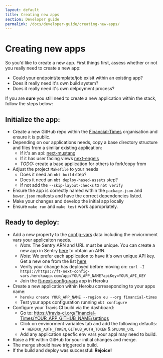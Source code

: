 ```yaml
---
layout: default
title: Creating new apps
section: Developer guide
permalink: /docs/developer-guide/creating-new-apps/
---
```


# Creating new apps

So you'd like to create a new app. First things first, assess whether or not you really need
to create a new app: 

- Could your endpoint/template/job exisit within an existing app? 
- Does it really need it's own build system?
- Does it really need it's own delpoyment process?

If you are **sure** you still need to create a new application within the stack, follow the steps below:

## Initialize the app:

- Create a new GitHub repo within the [Financial-Times](https://github.com/Financial-Times) organisation and ensure it is public.
- Depending on our applications needs, copy a base directory structure and files from a similar existing application:
	- If it's an api: [next-mustang](https://github.com/Financial-Times/next-mustang)
	- If it has user facing views [next-engels](https://github.com/Financial-Times/next-engels)
	-  *TODO:* create a base application for others to fork/copy from
- Adjust the project `Makefile` to your needs 
	- Does it need an `nbt build` step?
	- Does it need an `nbt deploy-hased-assets` step?
	- If not add the `--skip-layout-checks` to `nbt verify`
- Ensure the app is correctly named within the `package.json` and `bower.json` maifests and have the correct dependencies listed.
- Make your changes and develop the initial app locally
- Ensure `make run` and `make test` work appropriately.

## Ready to deploy:
 
- Add a new property to the [config-vars](http://git.svc.ft.com/projects/NEXTPRIVATE/repos/config-vars/browse/models/production.json) data including the enviornment vars your applicaiton needs.
	- *Note:* The Sentry ARN and URL must be unique. You can create a new app in Sentry [here](https://app.getsentry.com/nextftcom/) to obtain an ARN.
	- *Note:* We prefer each application to have it's own unique API key. Get a new one from the list [here](https://docs.google.com/spreadsheets/d/1y8jZMQUjHh8jyyOXMIedEkw03IRoxUIGy88d58782WY)
	- Verify your change has deployed before moving on: `curl -I https://https://ft-next-config-vars.herokuapp.com/app/YOUR_APP_NAME?apiKey=YOUR_API_KEY`
	- Join the [ft-next-config-vars](https://dashboard.heroku.com/apps/ft-next-config-vars/resources) app in Heroku
- Create a new application within Heroku correseponding to your apps name:
	- `heroku create YOUR_APP_NAME --region eu --org financial-times`
	- Test your apps configuration running `nbt configure`
- Configure your Travis CI build via the dashboard:
	- Go to: https://travis-ci.org/Financial-Times/YOUR_APP_GITHUB_NAME/settings 
	- Click on envinorment variables tab and add the following defaults:
		- `HEROKU_AUTH_TOKEN`, `GITHUB_AUTH_TOKEN` & `SPLUNK_URL`
	- Add any application specfic env vars your appl may need to build.
- Raise a PR within GitHub for your initial changes and merge.
- The merge should have triggered a build.
- If the build and deploy was successful: **Rejoice!**
